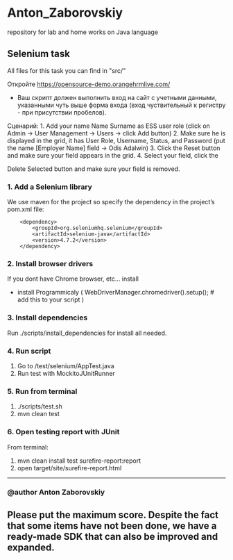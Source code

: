 # Anton_Zaborovskiy
repository for lab and home works on Java language

## Selenium task

All files for this task you can find in "src/"

 Откройте https://opensource-demo.orangehrmlive.com/
- Ваш скрипт должен выполнить вход на сайт с учетными данными, указанными чуть выше
форма входа (вход чуствительный к регистру - при присутствии пробелов).


Сценарий:
1. Add your name Name Surname as ESS user role (click on Admin -> User Management -> Users -> click Add button)
2. Make sure he is displayed in the grid, it has User Role, Username, Status, and Password (put the name [Employer Name] field -> Odis  Adalwin)
3. Click the Reset button and make sure your field appears in the grid.
4. Select your field, click the 

Delete Selected button and make sure your field is removed.

### 1. Add a Selenium library

We use maven for the project so specify the dependency in the project’s pom.xml file:

        <dependency>
            <groupId>org.seleniumhq.selenium</groupId>
            <artifactId>selenium-java</artifactId>
            <version>4.7.2</version>
        </dependency>

### 2. Install browser drivers

If you dont have Chrome browser, etc... install
- install Programmicaly 
 (
    WebDriverManager.chromedriver().setup(); # add this to your script
 )

### 3. Install dependencies

Run ./scripts/install_dependencies for install all needed.

### 4. Run script

 1. Go to  /test/selenium/AppTest.java
 2. Run test with MockitoJUnitRunner

### 5. Run from terminal

1. ./scripts/test.sh
2. mvn clean test

### 6. Open testing report with JUnit

  From terminal:

  1. mvn clean install test surefire-report:report
  2. open target/site/surefire-report.html 
_________________


### @author Anton Zaborovskiy

## Please put the maximum score. Despite the fact that some items have not been done, we have a ready-made SDK that can also be improved and expanded.